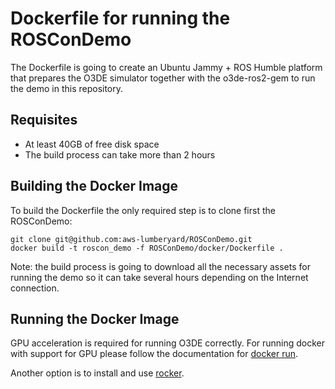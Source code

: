 # Dockerfile for running the ROSConDemo

The Dockerfile is going to create an Ubuntu Jammy + ROS Humble platform
that prepares the O3DE simulator together with the o3de-ros2-gem to run
the demo in this repository.

## Requisites

 * At least 40GB of free disk space
 * The build process can take more than 2 hours

## Building the Docker Image

To build the Dockerfile the only required step is to clone first the ROSConDemo:
```
git clone git@github.com:aws-lumberyard/ROSConDemo.git
docker build -t roscon_demo -f ROSConDemo/docker/Dockerfile .
```

Note: the build process is going to download all the necessary assets for running
the demo so it can take several hours depending on the Internet connection.

## Running the Docker Image

GPU acceleration is required for running O3DE correctly. For running docker
with support for GPU please follow the documentation for
[docker run](https://docs.docker.com/engine/reference/commandline/run/).

Another option is to install and use
[rocker](https://github.com/osrf/rocker).
